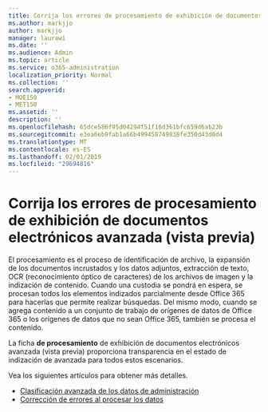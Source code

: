 ```yaml
---
title: Corrija los errores de procesamiento de exhibición de documentos electrónicos avanzada (vista previa)
ms.author: markjjo
author: markjjo
manager: laurawi
ms.date: ''
ms.audience: Admin
ms.topic: article
ms.service: o365-administration
localization_priority: Normal
ms.collection: ''
search.appverid:
- MOE150
- MET150
ms.assetid: ''
description: ''
ms.openlocfilehash: 65dce586f95d04294f51f16d361bfc659d6ab23b
ms.sourcegitcommit: e3ea6eb9fab1a66b499458749838fe350d43d0d4
ms.translationtype: MT
ms.contentlocale: es-ES
ms.lasthandoff: 02/01/2019
ms.locfileid: "29694816"
---
```

# <a name="fix-processing-errors-in-advanced-ediscovery-preview"></a>Corrija los errores de procesamiento de exhibición de documentos electrónicos avanzada (vista previa)

El procesamiento es el proceso de identificación de archivo, la expansión de los documentos incrustados y los datos adjuntos, extracción de texto, OCR (reconocimiento óptico de caracteres) de los archivos de imagen y la indización de contenido.  Cuando una custodia se pondrá en espera, se procesan todos los elementos indizados parcialmente desde Office 365 para hacerlas que permite realizar búsquedas.  Del mismo modo, cuando se agrega contenido a un conjunto de trabajo de orígenes de datos de Office 365 o los orígenes de datos que no sean Office 365, también se procesa el contenido.

La ficha **de procesamiento** de exhibición de documentos electrónicos avanzada (vista previa) proporciona transparencia en el estado de indización de avanzada para todos estos escenarios.

Vea los siguientes artículos para obtener más detalles.

- [Clasificación avanzada de los datos de administración](indexing-custodian-data.md)
- [Corrección de errores al procesar los datos](error-remediation.md)
